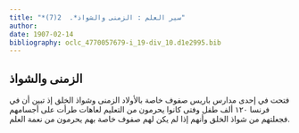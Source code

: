 ```yaml
---
title: "*سير العلم : الزمنى والشواذ*.  2(7)"
author: 
date: 1907-02-14
bibliography: oclc_4770057679-i_19-div_10.d1e2995.bib
---
```




##  الزمنى والشواذ 


 فتحت في  إحدى  مدارس باريس صفوف خاصة بالأولاد الزمنى وشواذ الخلق إذ تبين أن في فرنسا  ١٢٠  ألف  طفل وفتى كانوا يحرمون من التعليم لعاهات طرأت على أجسامهم   فجعلتهم من شواذ الخلق وأنهم إذا لم يكن لهم صفوف خاصة بهم يحرمون من نعمة العلم. 
